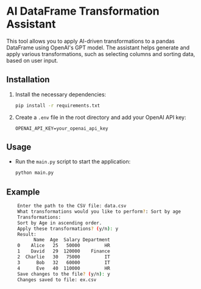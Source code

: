 # AI DataFrame Transformation Assistant

This tool allows you to apply AI-driven transformations to a pandas DataFrame using OpenAI's GPT model. The assistant helps generate and apply various transformations, such as selecting columns and sorting data, based on user input.

## Installation

1. Install the necessary dependencies:
    ```bash
    pip install -r requirements.txt
    ```

2. Create a `.env` file in the root directory and add your OpenAI API key:
    ```env
    OPENAI_API_KEY=your_openai_api_key
    ```

## Usage

- Run the `main.py` script to start the application:

    ```bash
    python main.py
    ```

## Example

```bash
    Enter the path to the CSV file: data.csv
    What transformations would you like to perform?: Sort by age
    Transformations:
    Sort by Age in ascending order.
    Apply these transformations? (y/n): y
    Result:
          Name  Age  Salary Department
    0    Alice   25   50000         HR
    1    David   29  120000    Finance
    2  Charlie   30   75000         IT
    3      Bob   32   60000         IT
    4      Eve   40  110000         HR
    Save changes to the file? (y/n): y
    Changes saved to file: ex.csv
```

